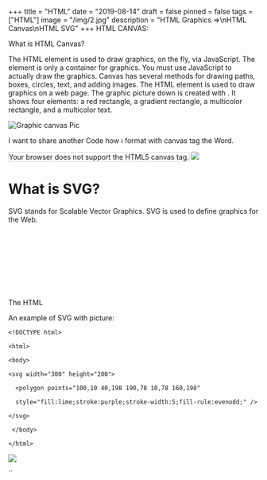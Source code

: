 +++
title = "HTML"
date = "2019-08-14"
draft = false
pinned = false
tags = ["HTML"]
image = "/img/2.jpg"
description = "HTML Graphics =>\nHTML Canvas\nHTML SVG"
+++
HTML CANVAS:

What is HTML Canvas?

The HTML <canvas> element is used to draw graphics, on the fly, via JavaScript. The <canvas> element is only a container for graphics. You must use JavaScript to actually draw the graphics. Canvas has several methods for drawing paths, boxes, circles, text, and adding images. The HTML <canvas> element is used to draw graphics on a web page. The graphic picture down is created with <canvas>. It shows four elements: a red rectangle, a gradient rectangle, a multicolor rectangle, and a multicolor text. 

![Graphic canvas Pic](/img/screen-shot-2019-08-29-at-15.05.59.png)

I want to share another Code how i format with canvas tag the Word.<html>

<body>

<canvas id="myCanvas" width="200" height="100" style="border:1px solid #d3d3d3;">Your browser does not support the HTML5 canvas tag.</canvas><script>

var c = document.getElementById("myCanvas");

var ctx = c.getContext("2d");

ctx.font = "30px Arial";

ctx.strokeText("Hello World",10,50);

</script>

</body>

</html

![](/img/screen-shot-2019-08-29-at-15.16.50.png)

# What is SVG?

SVG stands for Scalable Vector Graphics. SVG is used to define graphics for the Web. 

The HTML <svg> element is a container for SVG graphics. SVG has several methods for drawing paths, boxes, circles, text, and graphic images.

An example of SVG with picture: 

`<!DOCTYPE html>`

`<html>`

`<body>`

`<svg width="300" height="200">`

`  <polygon points="100,10 40,198 190,78 10,78 160,198"`

`  style="fill:lime;stroke:purple;stroke-width:5;fill-rule:evenodd;" />`

`</svg>`

` </body>`

`</html>`

![](/img/screen-shot-2019-08-29-at-15.22.32.png)

``
